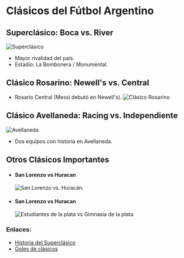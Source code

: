 # Clásicos del Fútbol Argentino  

## Superclásico: Boca vs. River  
![Superclásico](https://media.cnn.com/api/v1/images/stellar/prod/cnne-995398-superclasico-decisivo-entre-boca-y-river.jpg?c=16x9&q=w_1280,c_fill)  
- Mayor rivalidad del país.  
- Estadio: La Bombonera / Monumental.  

## Clásico Rosarino: Newell's vs. Central  
- Rosario Central (Messi debutó en Newell's).
![Clásico Rosarino](https://www.sol915.com.ar/wp-content/uploads/2023/04/FtTNQw3XwAk-e3h.jpg) 

## Clásico Avellaneda: Racing vs. Independiente  
![Avellaneda](https://www.mendozapost.com/files/image/591/591251/66cbaae00d08e.jpg)  
- Dos equipos con historia en Avellaneda.  

## Otros Clásicos Importantes  
* #### San Lorenzo vs Huracan
    ![San Lorenzo vs. Huracán.](https://media.tycsports.com/files/2024/02/24/682185/huracan-san-lorenzo-barrios-sonora_1440x810_wmk.webp) 
* #### San Lorenzo vs Huracan
    ![Estudiantes de la plata vs Gimnasia de la plata ](https://www.clarin.com/2024/02/25/pssxP-mcr_2000x1500__1.jpg) 
### Enlaces:  
- [Historia del Superclásico](https://espn.com/superclasico)  
- [Goles de clásicos](https://youtube.com/clasicos-arg)